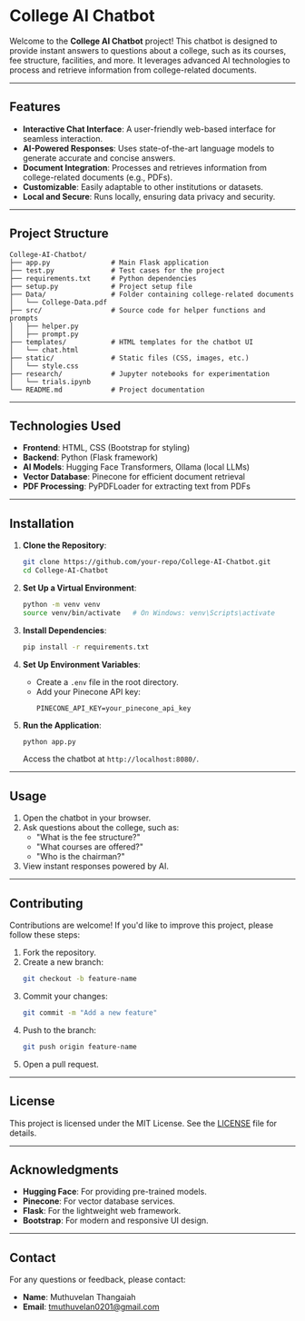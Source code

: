 # College AI Chatbot

Welcome to the **College AI Chatbot** project! This chatbot is designed to provide instant answers to questions about a college, such as its courses, fee structure, facilities, and more. It leverages advanced AI technologies to process and retrieve information from college-related documents.

---

## Features

- **Interactive Chat Interface**: A user-friendly web-based interface for seamless interaction.
- **AI-Powered Responses**: Uses state-of-the-art language models to generate accurate and concise answers.
- **Document Integration**: Processes and retrieves information from college-related documents (e.g., PDFs).
- **Customizable**: Easily adaptable to other institutions or datasets.
- **Local and Secure**: Runs locally, ensuring data privacy and security.

---

## Project Structure

```
College-AI-Chatbot/
├── app.py               # Main Flask application
├── test.py              # Test cases for the project
├── requirements.txt     # Python dependencies
├── setup.py             # Project setup file
├── Data/                # Folder containing college-related documents
│   └── College-Data.pdf
├── src/                 # Source code for helper functions and prompts
│   ├── helper.py
│   ├── prompt.py
├── templates/           # HTML templates for the chatbot UI
│   └── chat.html
├── static/              # Static files (CSS, images, etc.)
│   └── style.css
├── research/            # Jupyter notebooks for experimentation
│   └── trials.ipynb
└── README.md            # Project documentation
```

---

## Technologies Used

- **Frontend**: HTML, CSS (Bootstrap for styling)
- **Backend**: Python (Flask framework)
- **AI Models**: Hugging Face Transformers, Ollama (local LLMs)
- **Vector Database**: Pinecone for efficient document retrieval
- **PDF Processing**: PyPDFLoader for extracting text from PDFs

---

## Installation

1. **Clone the Repository**:
   ```bash
   git clone https://github.com/your-repo/College-AI-Chatbot.git
   cd College-AI-Chatbot
   ```

2. **Set Up a Virtual Environment**:
   ```bash
   python -m venv venv
   source venv/bin/activate   # On Windows: venv\Scripts\activate
   ```

3. **Install Dependencies**:
   ```bash
   pip install -r requirements.txt
   ```

4. **Set Up Environment Variables**:
   - Create a `.env` file in the root directory.
   - Add your Pinecone API key:
     ```env
     PINECONE_API_KEY=your_pinecone_api_key
     ```

5. **Run the Application**:
   ```bash
   python app.py
   ```
   Access the chatbot at `http://localhost:8080/`.

---

## Usage

1. Open the chatbot in your browser.
2. Ask questions about the college, such as:
   - "What is the fee structure?"
   - "What courses are offered?"
   - "Who is the chairman?"
3. View instant responses powered by AI.

---

## Contributing

Contributions are welcome! If you'd like to improve this project, please follow these steps:

1. Fork the repository.
2. Create a new branch:
   ```bash
   git checkout -b feature-name
   ```
3. Commit your changes:
   ```bash
   git commit -m "Add a new feature"
   ```
4. Push to the branch:
   ```bash
   git push origin feature-name
   ```
5. Open a pull request.

---

## License

This project is licensed under the MIT License. See the [LICENSE](LICENSE) file for details.

---

## Acknowledgments

- **Hugging Face**: For providing pre-trained models.
- **Pinecone**: For vector database services.
- **Flask**: For the lightweight web framework.
- **Bootstrap**: For modern and responsive UI design.

---

## Contact

For any questions or feedback, please contact:
- **Name**: Muthuvelan Thangaiah
- **Email**: tmuthuvelan0201@gmail.com